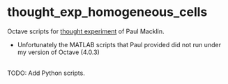 # thought_exp_homogeneous_cells
Octave scripts for [thought experiment](http://www.mathcancer.org/blog/a-small-computational-thought-experiment/) of Paul Macklin.
  * Unfortunately the MATLAB scripts that Paul provided did not run under my version of Octave (4.0.3)

<br>
TODO: Add Python scripts.

